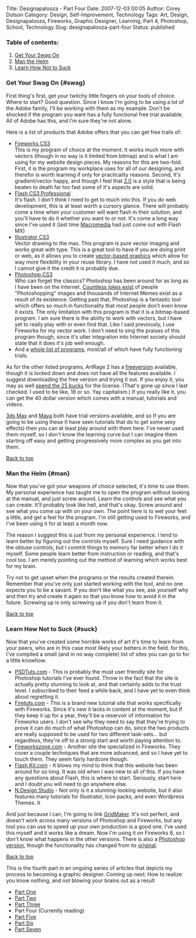 Title: Designapalooza - Part Four
Date: 2007-12-03 00:05
Author: Corey Dutson
Category: Design, Self-Improvement, Technology
Tags: Art, Design, Designapalooza, Fireworks, Graphic Designer, Learning, Part 4, Photoshop, School, Technology
Slug: designapalooza-part-four
Status: published

### Table of contents:

1.  [Get Your Swag On  
   ](#swag)
2.  [Man the Helm](#man)
3.  [Learn How Not to Suck](#suck)

### Get Your Swag On {#swag}

First thing's first, get your twitchy little fingers on your tools of
choice. Where to start? Good question. Since I know I'm going to be
using a lot of the Adobe family, I'll be working with them as my
example. Don't be shocked if the program you want has a fully functional
free trial available. All of Adobe has this, and I'm sure they're not
alone.

Here is a list of products that Adobe offers that you can get free
trails of:

-   [Fireworks CS3  
   ](https://www.adobe.com/cfusion/tdrc/index.cfm?product=fireworks "Adobe Fireworks CS3")This
    is my program of choice at the moment. It works much more with
    vectors (though in no way is it limited from bitmap) and is what I
    am using for my website design pieces. My reasons for this
    are two-fold. First, it is the program my workplace uses for all of
    our designing, and therefor is worth learning if only for
    practicality reasons. Second, It's gradient/vector happy, and though
    I feel that
    [2.0](http://tutorialblog.org/wide-web-20-style/ "Web 2.0") is a
    style that is being beaten to death far too fast some of it's
    aspects are solid. [  
   ](https://www.adobe.com/cfusion/tdrc/index.cfm?product=fireworks "Adobe Fireworks CS3")
-   [Flash CS3 Professional  
   ](https://www.adobe.com/cfusion/tdrc/index.cfm?product=flash "Adobe Flash CS3 Professional")It's flash.
    I don't think I need to get to much into this. If you do web
    development, this is at least worth a cursory glance. There will
    probably come a time when your customer will want flash in their
    solution, and you'll have to do it whether you want to or not. It's
    come a long way since I've used it (last time
    [Macromedia](http://en.wikipedia.org/wiki/Macromedia "Macromedia")
    had just come out with Flash MX)[  
   ](https://www.adobe.com/cfusion/tdrc/index.cfm?product=flash "Adobe Flash CS3 Professional")
-   [Illustrator CS3  
   ](https://www.adobe.com/cfusion/tdrc/index.cfm?product=illustrator "Adobe Illustrator CS3")Vector
    drawing to the max. This program is pure vector imaging and works
    great with type. This is a great tool to have if you are doing print
    or web, as it allows you to create [vector-based
    graphics](http://en.wikipedia.org/wiki/Vector_graphics "Vector Graphics")
    which allow for way more flexibility in your reuse library. I have
    not used it much, and so I cannot give it the credit it is
    probably due.
-   [Photoshop CS3  
   ](https://www.adobe.com/cfusion/tdrc/index.cfm?product=photoshop "Adobe Photoshop CS3")Who
    can forget the classics? Photoshop has been around for as long as I
    have been on the Internet. [Countless jokes
    exist](http://xkcd.com/331/ "Internet lol.") of people
    "Photoshopping" images and thousands of Internet Memes exist as a
    result of its existence. Getting past that, Photoshop is a fantastic
    tool which offers so much in functionality that most people don't
    even know it exists. The only limitation with this program is that
    it is a bitmap-based program. I am sure there is the ability to work
    with vectors, but I have yet to really play with or even find that.
    Like I said previously, I use Fireworks for my vector work. I don't
    need to sing the praises of this program though, since it's utter
    integration into Internet society should state that it does it's job
    well enough.
-   And a [whole list of
    programs](http://www.adobe.com/products/ "Adobe Products"), most/all
    of which have fully functioning trials.

As for the other listed programs, ArtRage 2 has a
[free](http://www.ambientdesign.com/artragedown.html "ArtRage 2 Free")[version](http://www.ambientdesign.com/artragedown.html "ArtRage 2 Free")
available, though it is locked down and does not have all the features
available. I suggest downloading the free version and trying it out. If
you enjoy it, you may as well [spend the 25
bucks](http://www.ambientdesign.com/artragepurchase.html "ArtRage 2 for 25 dollars")
for the license. (That's gone up since I last checked. I used to be
like, 18 or so. Yay capitalism.) If you really like it, you can get the
40 dollar version which comes with a manual, tutorials and videos.

[3ds
Max](http://usa.autodesk.com/adsk/servlet/mform?siteID=123112&id=10083915 "3ds Max")
and
[Maya](http://usa.autodesk.com/adsk/servlet/index?siteID=123112&id=7639525 "Maya Personal Learning Edition")
both have trial versions available, and so If you are going to be using
these (I have seen tutorials that do to get some sexy effects) then you
can at least play around with them here. I've never used them myself, so
I don't know the learning curve but I can imagine them starting off easy
and getting progressively more complex as you get into them.

[Back to top](#toc)  
<!--adsense-->

### Man the Helm {#man}

Now that you've got your weapons of choice selected, it's time to use
them. My personal experience has taught me to open the program without
looking at the manual, and just screw around. Learn the controls and see
what you can create. It'll probably look like hell, and that's okay.
Screw around and see what you come up with on your own. The point here
is to wet your feet a little, and get a feel for the program. I'm still
getting used to Fireworks, and I've been using it for at least a month
now.

The reason I suggest this is just from my personal experience. I tend to
learn better by figuring out the controls myself. Sure I need guidance
with the obtuse controls, but I commit things to memory far better when
I do it myself. Some people learn better from instruction or reading,
and that's cool too. I am merely pointing out the method of learning
which works best for my brain.

Try not to get upset when the programs or the results created therein.
Remember that you've only just started working with the tool, and no one
expects you to be a savant. If you don't like what you see, ask yourself
why and then try and create it again so that you know how to avoid it in
the future. Screwing up is only screwing up if you don't learn from it.

[Back to top](#toc)

### Learn How Not to Suck {#suck}

Now that you've created some horrible works of art it's time to learn
from your peers, who are in this case most likely your betters in the
field. for this, I've compiled a small (and in no way complete) list of
sites you can go to for a little knowhow.

-   [PSDTuts.com](http://www.psdtuts.com/ "PSDTuts") - This is probably
    the must user friendly site for Photoshop tutorials I've ever found.
    Throw in the fact that the site is actually pretty stunning to look
    at, and that certainly adds to the trust level. I subscribed to
    their feed a while back, and I have yet to even think about
    regretting it.
-   [Firetuts.com](http://firetuts.com/ "Firetuts") - This is a brand
    new tutorial site that works specifically with Fireworks. Since it's
    new it lacks in content at the moment, but If they keep it up for a
    year, they'll be a reservoir of information for Fireworks users. I
    don't see why they need to say that they're trying to prove it can
    do much of what Photoshop can do, since the two products are really
    supposed to be used for two different task-sets... but regardless,
    they're off to a strong start and worth paying attention to.
-   [Fireworkszone.com](http://www.fireworkszone.com/ "Fireworkszone") -
    Another site the specialized in Fireworks. They cover a couple
    techniques that are more advanced, and so I have yet to touch them.
    They seem fairly hardcore though.
-   [Flash Kit.com](http://www.flashkit.com/tutorials/ "Flash Kit") - It
    blows my mind to think that this website has been around for
    so long. It was old when I was new to all of this. If you have any
    questions about Flash, this is where to start. Seriously, start here
    and I doubt you will need to go anywhere else.
-   [N.Design
    Studio](http://www.ndesign-studio.com/ "N.Design Studio") - Not only
    is it a stunning-looking website, but it also features many
    tutorials for Illustrator, Icon packs, and even Wordpress Themes. It

And just because I can, I'm going to link
[GridMaker](http://www.andrewingram.net/articles/gridmaker_for_fireworks/ "GridMaker").
It's not perfect, and doesn't work across many versions of Photoshop and
Fireworks, but any tool you can use to speed up your own production is a
good one. I've used this myself and it works like a dream. Now I'm using
it on Fireworks 8, so I don't know what happens in the other versions.
There is also a [Photoshop
version](http://www.andrewingram.net/articles/gridmaker_reboot/ "GridMaker Reboot"),
though the functionality has changed from its
[original](http://www.andrewingram.net/articles/introducing_gridmaker/ "GridMaker v1.0").

[Back to top](#toc)

This is the fourth part in an ongoing series of articles that depicts my
process to becoming a graphic designer. Coming up next: How to realize
you know nothing, and not blowing your brains out as a result

-   [Part
    One](http://www.wallofscribbles.com/2007/11/21/designapalooza-part-one/ "Designapalooza - Part One")
-   [Part
    Two](http://www.wallofscribbles.com/2007/11/23/designapalooza-part-two/ "Part Two")
-   [Part
    Three](/2007/11/26/designapalooza-part-three/ "Designapalooza - Part Three")
-   Part Four (Currently reading)
-   [Part
    Five](2007/12/19/designapalooza-part-five/ "Designapalooza - Part Five")
-   [Part
    Six](/2008/01/16/designapalooza-part-six/ "Designapalooza - Part Six")
-   [Part
    Seven](/2008/06/05/designapalooza-part-seven "Designapalooza - Part Seven")

